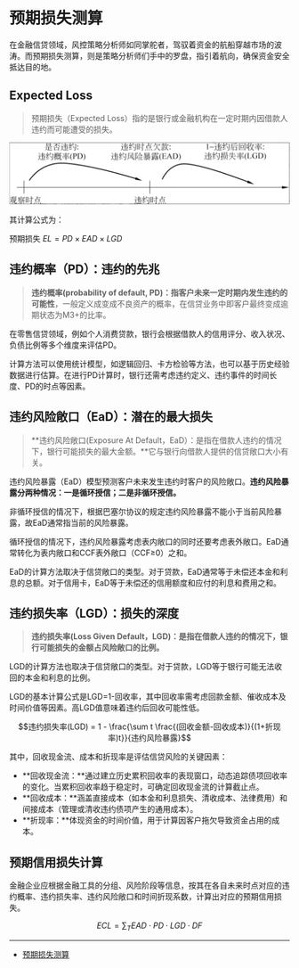 # 预期损失测算

在金融信贷领域，风控策略分析师如同掌舵者，驾驭着资金的航船穿越市场的波涛。而预期损失测算，则是策略分析师们手中的罗盘，指引着航向，确保资金安全抵达目的地。

## Expected Loss

> 预期损失（Expected Loss）指的是银行或金融机构在一定时期内因借款人违约而可能遭受的损失。

<center>
<img src="./img/bank/expected_loss.png" width="780px">
</center>

其计算公式为：

预期损失 $EL=PD×EAD×LGD$

## 违约概率（PD）：违约的先兆

> **违约概率(probability of default, PD)：指客户未来一定时期内发生违约的可能性**，一般定义成变成不良资产的概率，在信贷业务中即客户最终变成逾期状态为M3+的比率。

在零售信贷领域，例如个人消费贷款，银行会根据借款人的信用评分、收入状况、负债比例等多个维度来评估PD。

计算方法可以使用统计模型，如逻辑回归、卡方检验等方法，也可以基于历史经验数据进行估算。在进行PD计算时，银行还需考虑违约定义、违约事件的时间长度、PD的时点等因素。

## 违约风险敞口（EaD）：潜在的最大损失

> **违约风险敞口(Exposure At Default，EaD）：是指在借款人违约的情况下，银行可能损失的最大金额。**它与银行向借款人提供的信贷敞口大小有关。

违约风险暴露（EaD）模型预测客户未来发生违约时客户的风险敞口。**违约风险暴露分两种情况：一是循环授信；二是非循环授信。**

非循环授信的情况下，根据巴塞尔协议的规定违约风险暴露不能小于当前风险暴露，故EaD通常指当前的风险暴露。

循环授信的情况下，违约风险暴露考虑表内敞口的同时还要考虑表外敞口。EaD通常转化为表内敞口和CCF表外敞口（CCF≥0）之和。

EaD的计算方法取决于信贷敞口的类型。对于贷款，EaD通常等于未偿还本金和利息的总额。对于信用卡，EaD等于未偿还的信用额度和应付的利息和费用之和。

## 违约损失率（LGD）：损失的深度

> **违约损失率(Loss Given Default，LGD)：是指在借款人违约的情况下，银行可能损失的金额占风险敞口的比例。**

LGD的计算方法也取决于信贷敞口的类型。对于贷款，LGD等于银行可能无法收回的本金和利息的比例。

LGD的基本计算公式是LGD=1-回收率，其中回收率需考虑回款金额、催收成本及时间价值等因素。高LGD值意味着违约后回收可能性低。

$$违约损失率(LGD) = 1 - \frac{\sum t \frac{(回收金额-回收成本)}{(1+折现率)t}}{违约风险暴露}$$

其中，回收现金流、成本和折现率是评估信贷风险的关键因素：

- **回收现金流：**通过建立历史累积回收率的表现窗口，动态追踪债项回收率的变化。当累积回收率趋于稳定时，可确定回收现金流的计算截止点。
- **回收成本：**涵盖直接成本（如本金和利息损失、清收成本、法律费用）和间接成本（管理或清收违约债项产生的通用成本）。
- **折现率：**体现资金的时间价值，用于计算因客户拖欠导致资金占用的成本。

## 预期信用损失计算

金融企业应根据金融工具的分组、风险阶段等信息，按其在各自未来时点对应的违约概率、违约损失率、违约风险敞口和时间折现系数，计算出对应的预期信用损失。

$$ECL=\sum_{T} EAD \cdot PD \cdot LGD \cdot DF$$

-----

- [预期损失测算](https://mp.weixin.qq.com/s/QuohS7v1Tfku92xbhyPbyQ)
